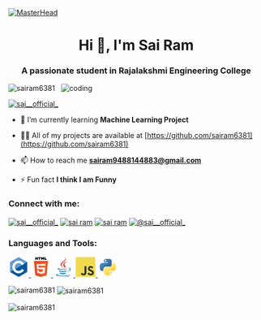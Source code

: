[![MasterHead](https://mir-s3-cdn-cf.behance.net/project_modules/max_1200/54b6c068097599.5b50bca476b9b.gif)](https://rishavchanda.io)
<h1 align="center">Hi 👋, I'm Sai Ram</h1>
<h3 align="center">A passionate student in Rajalakshmi Engineering College</h3>
<img align="right" alt="coding" width="400"src="https://r7q6w9z6.rocketcdn.me/career/wp-content/uploads/2020/03/hello.gif">
<p align="left"> <img src="https://komarev.com/ghpvc/?username=sairam6381&label=Profile%20views&color=0e75b6&style=flat" alt="sairam6381" /> </p>

<p align="left"> <a href="https://twitter.com/sai__official_" target="blank"><img src="https://img.shields.io/twitter/follow/sai__official_?logo=twitter&style=for-the-badge" alt="sai__official_" /></a> </p>

- 🌱 I’m currently learning **Machine Learning Project**

- 👨‍💻 All of my projects are available at [https://github.com/sairam6381](https://github.com/sairam6381)

- 📫 How to reach me **sairam9488144883@gmail.com**

- ⚡ Fun fact **I think I am Funny**

<h3 align="left">Connect with me:</h3>
<p align="left">
<a href="https://twitter.com/sai__official_" target="blank"><img align="center" src="https://raw.githubusercontent.com/rahuldkjain/github-profile-readme-generator/master/src/images/icons/Social/twitter.svg" alt="sai__official_" height="30" width="40" /></a>
<a href="https://linkedin.com/in/sai-ram-455955188" target="blank"><img align="center" src="https://raw.githubusercontent.com/rahuldkjain/github-profile-readme-generator/master/src/images/icons/Social/linked-in-alt.svg" alt="sai ram" height="30" width="40" /></a>
<a href="https://fb.com/sai.ram.1460693" target="blank"><img align="center" src="https://raw.githubusercontent.com/rahuldkjain/github-profile-readme-generator/master/src/images/icons/Social/facebook.svg" alt="sai ram" height="30" width="40" /></a>
<a href="https://instagram.com/sai__official_" target="blank"><img align="center" src="https://raw.githubusercontent.com/rahuldkjain/github-profile-readme-generator/master/src/images/icons/Social/instagram.svg" alt="@sai__official_" height="30" width="40" /></a>
</p>

<h3 align="left">Languages and Tools:</h3>
<p align="left"> <a href="https://www.cprogramming.com/" target="_blank" rel="noreferrer"> <img src="https://raw.githubusercontent.com/devicons/devicon/master/icons/c/c-original.svg" alt="c" width="40" height="40"/> </a> <a href="https://www.w3.org/html/" target="_blank" rel="noreferrer"> <img src="https://raw.githubusercontent.com/devicons/devicon/master/icons/html5/html5-original-wordmark.svg" alt="html5" width="40" height="40"/> </a> <a href="https://www.java.com" target="_blank" rel="noreferrer"> <img src="https://raw.githubusercontent.com/devicons/devicon/master/icons/java/java-original.svg" alt="java" width="40" height="40"/> </a> <a href="https://developer.mozilla.org/en-US/docs/Web/JavaScript" target="_blank" rel="noreferrer"> <img src="https://raw.githubusercontent.com/devicons/devicon/master/icons/javascript/javascript-original.svg" alt="javascript" width="40" height="40"/> </a> <a href="https://www.python.org" target="_blank" rel="noreferrer"> <img src="https://raw.githubusercontent.com/devicons/devicon/master/icons/python/python-original.svg" alt="python" width="40" height="40"/> </a> </p>

<p><img align="left" src="https://github-readme-stats.vercel.app/api/top-langs?username=sairam6381&show_icons=true&locale=en&layout=compact" alt="sairam6381" /></p>

<p>&nbsp;<img align="center" src="https://github-readme-stats.vercel.app/api?username=sairam6381&show_icons=true&locale=en" alt="sairam6381" /></p>

<p><img align="center" src="https://github-readme-streak-stats.herokuapp.com/?user=sairam6381&" alt="sairam6381" /></p>

